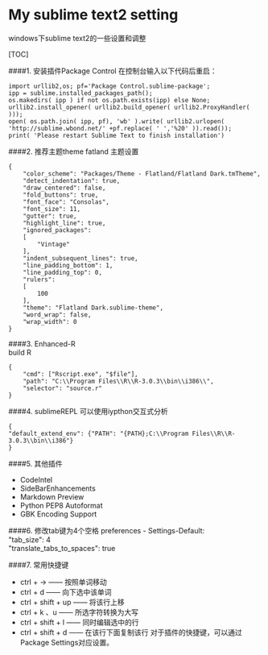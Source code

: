 My sublime text2 setting
============================
windows下sublime text2的一些设置和调整

[TOC]

####1. 安装插件Package Control 
在控制台输入以下代码后重启：

    import urllib2,os; pf='Package Control.sublime-package';
    ipp = sublime.installed_packages_path();
    os.makedirs( ipp ) if not os.path.exists(ipp) else None;
    urllib2.install_opener( urllib2.build_opener( urllib2.ProxyHandler( )));
    open( os.path.join( ipp, pf), 'wb' ).write( urllib2.urlopen( 'http://sublime.wbond.net/' +pf.replace( ' ','%20' )).read());
    print( 'Please restart Sublime Text to finish installation')

####2. 推荐主题theme fatland
主题设置

    {
        "color_scheme": "Packages/Theme - Flatland/Flatland Dark.tmTheme",
        "detect_indentation": true,
        "draw_centered": false,
        "fold_buttons": true,
        "font_face": "Consolas",
        "font_size": 11,
        "gutter": true,
        "highlight_line": true,
        "ignored_packages":
        [
            "Vintage"
        ],
        "indent_subsequent_lines": true,
        "line_padding_bottom": 1,
        "line_padding_top": 0,
        "rulers":
        [
            100
        ],
        "theme": "Flatland Dark.sublime-theme",
        "word_wrap": false,
        "wrap_width": 0
    }


####3. Enhanced-R  
build R 

    {
        "cmd": ["Rscript.exe", "$file"],
        "path": "C:\\Program Files\\R\\R-3.0.3\\bin\\i386\\",
        "selector": "source.r"
    }


####4. sublimeREPL 
可以使用iypthon交互式分析

    {  
    "default_extend_env": {"PATH": "{PATH};C:\\Program Files\\R\\R-3.0.3\\bin\\i386"}  
    }  

####5. 其他插件
* CodeIntel  
* SideBarEnhancements 
* Markdown Preview
* Python PEP8 Autoformat
* GBK Encoding Support

####6. 修改tab键为4个空格
    preferences - Settings-Default:  
    "tab_size": 4  
    "translate_tabs_to_spaces": true  

####7. 常用快捷键
- ctrl + -> —— 按照单词移动
- ctrl + d —— 向下选中该单词
- ctrl + shift + up —— 将该行上移
- ctrl + k 、u —— 所选字符转换为大写 
- ctrl + shift + l —— 同时编辑选中的行
- ctrl + shift + d —— 在该行下面复制该行
对于插件的快捷键，可以通过 Package Settings对应设置。
